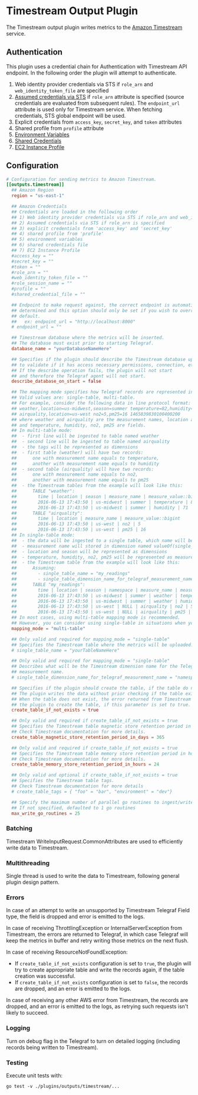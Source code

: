# Timestream Output Plugin

The Timestream output plugin writes metrics to the [Amazon Timestream] service.

## Authentication

This plugin uses a credential chain for Authentication with Timestream
API endpoint. In the following order the plugin will attempt to authenticate.

1. Web identity provider credentials via STS if `role_arn` and `web_identity_token_file` are specified
1. [Assumed credentials via STS] if `role_arn` attribute is specified (source credentials are evaluated from subsequent rules). The `endpoint_url` attribute is used only for Timestream service. When fetching credentials, STS global endpoint will be used.
1. Explicit credentials from `access_key`, `secret_key`, and `token` attributes
1. Shared profile from `profile` attribute
1. [Environment Variables]
1. [Shared Credentials]
1. [EC2 Instance Profile]

## Configuration

```toml @sample.conf
# Configuration for sending metrics to Amazon Timestream.
[[outputs.timestream]]
  ## Amazon Region
  region = "us-east-1"

  ## Amazon Credentials
  ## Credentials are loaded in the following order
  ## 1) Web identity provider credentials via STS if role_arn and web_identity_token_file are specified
  ## 2) Assumed credentials via STS if role_arn is specified
  ## 3) explicit credentials from 'access_key' and 'secret_key'
  ## 4) shared profile from 'profile'
  ## 5) environment variables
  ## 6) shared credentials file
  ## 7) EC2 Instance Profile
  #access_key = ""
  #secret_key = ""
  #token = ""
  #role_arn = ""
  #web_identity_token_file = ""
  #role_session_name = ""
  #profile = ""
  #shared_credential_file = ""

  ## Endpoint to make request against, the correct endpoint is automatically
  ## determined and this option should only be set if you wish to override the
  ## default.
  ##   ex: endpoint_url = "http://localhost:8000"
  # endpoint_url = ""

  ## Timestream database where the metrics will be inserted.
  ## The database must exist prior to starting Telegraf.
  database_name = "yourDatabaseNameHere"

  ## Specifies if the plugin should describe the Timestream database upon starting
  ## to validate if it has access necessary permissions, connection, etc., as a safety check.
  ## If the describe operation fails, the plugin will not start
  ## and therefore the Telegraf agent will not start.
  describe_database_on_start = false

  ## The mapping mode specifies how Telegraf records are represented in Timestream.
  ## Valid values are: single-table, multi-table.
  ## For example, consider the following data in line protocol format:
  ## weather,location=us-midwest,season=summer temperature=82,humidity=71 1465839830100400200
  ## airquality,location=us-west no2=5,pm25=16 1465839830100400200
  ## where weather and airquality are the measurement names, location and season are tags,
  ## and temperature, humidity, no2, pm25 are fields.
  ## In multi-table mode:
  ##  - first line will be ingested to table named weather
  ##  - second line will be ingested to table named airquality
  ##  - the tags will be represented as dimensions
  ##  - first table (weather) will have two records:
  ##      one with measurement name equals to temperature,
  ##      another with measurement name equals to humidity
  ##  - second table (airquality) will have two records:
  ##      one with measurement name equals to no2,
  ##      another with measurement name equals to pm25
  ##  - the Timestream tables from the example will look like this:
  ##      TABLE "weather":
  ##        time | location | season | measure_name | measure_value::bigint
  ##        2016-06-13 17:43:50 | us-midwest | summer | temperature | 82
  ##        2016-06-13 17:43:50 | us-midwest | summer | humidity | 71
  ##      TABLE "airquality":
  ##        time | location | measure_name | measure_value::bigint
  ##        2016-06-13 17:43:50 | us-west | no2 | 5
  ##        2016-06-13 17:43:50 | us-west | pm25 | 16
  ## In single-table mode:
  ##  - the data will be ingested to a single table, which name will be valueOf(single_table_name)
  ##  - measurement name will stored in dimension named valueOf(single_table_dimension_name_for_telegraf_measurement_name)
  ##  - location and season will be represented as dimensions
  ##  - temperature, humidity, no2, pm25 will be represented as measurement name
  ##  - the Timestream table from the example will look like this:
  ##      Assuming:
  ##        - single_table_name = "my_readings"
  ##        - single_table_dimension_name_for_telegraf_measurement_name = "namespace"
  ##      TABLE "my_readings":
  ##        time | location | season | namespace | measure_name | measure_value::bigint
  ##        2016-06-13 17:43:50 | us-midwest | summer | weather | temperature | 82
  ##        2016-06-13 17:43:50 | us-midwest | summer | weather | humidity | 71
  ##        2016-06-13 17:43:50 | us-west | NULL | airquality | no2 | 5
  ##        2016-06-13 17:43:50 | us-west | NULL | airquality | pm25 | 16
  ## In most cases, using multi-table mapping mode is recommended.
  ## However, you can consider using single-table in situations when you have thousands of measurement names.
  mapping_mode = "multi-table"

  ## Only valid and required for mapping_mode = "single-table"
  ## Specifies the Timestream table where the metrics will be uploaded.
  # single_table_name = "yourTableNameHere"

  ## Only valid and required for mapping_mode = "single-table"
  ## Describes what will be the Timestream dimension name for the Telegraf
  ## measurement name.
  # single_table_dimension_name_for_telegraf_measurement_name = "namespace"

  ## Specifies if the plugin should create the table, if the table do not exist.
  ## The plugin writes the data without prior checking if the table exists.
  ## When the table does not exist, the error returned from Timestream will cause
  ## the plugin to create the table, if this parameter is set to true.
  create_table_if_not_exists = true

  ## Only valid and required if create_table_if_not_exists = true
  ## Specifies the Timestream table magnetic store retention period in days.
  ## Check Timestream documentation for more details.
  create_table_magnetic_store_retention_period_in_days = 365

  ## Only valid and required if create_table_if_not_exists = true
  ## Specifies the Timestream table memory store retention period in hours.
  ## Check Timestream documentation for more details.
  create_table_memory_store_retention_period_in_hours = 24

  ## Only valid and optional if create_table_if_not_exists = true
  ## Specifies the Timestream table tags.
  ## Check Timestream documentation for more details
  # create_table_tags = { "foo" = "bar", "environment" = "dev"}

  ## Specify the maximum number of parallel go routines to ingest/write data
  ## If not specified, defaulted to 1 go routines
  max_write_go_routines = 25
```

### Batching

Timestream WriteInputRequest.CommonAttributes are used to efficiently write data
to Timestream.

### Multithreading

Single thread is used to write the data to Timestream, following general plugin
design pattern.

### Errors

In case of an attempt to write an unsupported by Timestream Telegraf Field type,
the field is dropped and error is emitted to the logs.

In case of receiving ThrottlingException or InternalServerException from
Timestream, the errors are returned to Telegraf, in which case Telegraf will
keep the metrics in buffer and retry writing those metrics on the next flush.

In case of receiving ResourceNotFoundException:

- If `create_table_if_not_exists` configuration is set to `true`, the plugin
  will try to create appropriate table and write the records again, if the table
  creation was successful.
- If `create_table_if_not_exists` configuration is set to `false`, the records
  are dropped, and an error is emitted to the logs.

In case of receiving any other AWS error from Timestream, the records are
dropped, and an error is emitted to the logs, as retrying such requests isn't
likely to succeed.

### Logging

Turn on debug flag in the Telegraf to turn on detailed logging (including
records being written to Timestream).

### Testing

Execute unit tests with:

```shell
go test -v ./plugins/outputs/timestream/...
```

[Amazon Timestream]: https://aws.amazon.com/timestream/
[Assumed credentials via STS]: https://pkg.go.dev/github.com/aws/aws-sdk-go-v2/credentials/stscreds
[Environment Variables]: https://github.com/aws/aws-sdk-go/wiki/configuring-sdk#environment-variables
[Shared Credentials]: https://github.com/aws/aws-sdk-go/wiki/configuring-sdk#shared-credentials-file
[EC2 Instance Profile]: http://docs.aws.amazon.com/AWSEC2/latest/UserGuide/iam-roles-for-amazon-ec2.html
